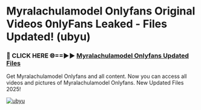 # Myralachulamodel Onlyfans Original Videos 0nlyFans Leaked - Files Updated! (ubyu)

<h3>🔴 CLICK HERE 🌐==►► <a href="https://tinyurl.com/2m67pmp6" rel="nofollow">Myralachulamodel Onlyfans Updated Files</a></h3>

Get Myralachulamodel Onlyfans and all content. Now you can access all videos and pictures of Myralachulamodel Onlyfans. New Updated Files 2025!

[![ubyu](https://i.imgur.com/H4QAA4z.gif)](https://tinyurl.com/2m67pmp6)